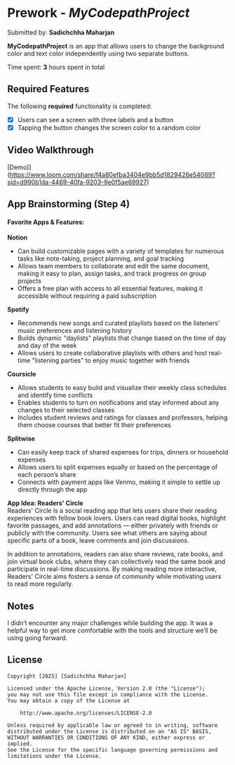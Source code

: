 # Prework - *MyCodepathProject*

Submitted by: **Sadichchha Maharjan**

**MyCodepathProject** is an app that allows users to change the background color and text color independently using two separate buttons.

Time spent: **3** hours spent in total

## Required Features

The following **required** functionality is completed:

- [x] Users can see a screen with three labels and a button
- [x] Tapping the button changes the screen color to a random color
 
## Video Walkthrough

[Demo]](https://www.loom.com/share/f4a80efba3404e9bb5d1829426e54089?sid=d990b1da-4469-40fa-9203-9e0f5ae69927)

## App Brainstorming (Step 4)
#### Favorite Apps & Features:
**Notion**
- Can build customizable pages with a variety of templates for numerous tasks like note-taking, project planning, and goal tracking
- Allows team members to collaborate and edit the same document, making it easy to plan, assign tasks, and track progress on group projects
- Offers a free plan with access to all essential features, making it accessible without requiring a paid subscription

**Spotify**
- Recommends new songs and curated playlists based on the listeners' music preferences and listening history
- Builds dynamic "daylists" playlists that change based on the time of day and day of the week
- Allows users to create collaborative playlists with others and host real-time "listening parties" to enjoy music together with friends

**Coursicle**
- Allows students to easy build and visualize their weekly class schedules and identify time conflicts
- Enables students to turn on notifications and stay informed about any changes to their selected classes
- Includes student reviews and ratings for classes and professors, helping them choose courses that better fit their preferences

**Splitwise**
- Can easily keep track of shared expenses for trips, dinners or household expenses
- Allows users to split expenses equally or based on the percentage of each person’s share
- Connects with payment apps like Venmo, making it simple to settle up directly through the app

**App Idea: Readers' Circle**\
Readers' Circle is a social reading app that lets users share their reading experiences with fellow book lovers. Users can read digital books, highlight favorite passages, and add annotations — either privately with friends or publicly with the community. Users see what others are saying about specific parts of a book, leave comments and join discussions.

In addition to annotations, readers can also share reviews, rate books, and join virtual book clubs, where they can collectively read the same book and participate in real-time discussions. By making reading more interactive, Readers' Circle aims fosters a sense of community while motivating users to read more regularly.

## Notes
I didn’t encounter any major challenges while building the app. It was a helpful way to get more comfortable with the tools and structure we’ll be using going forward.

## License

    Copyright [2025] [Sadichchha Maharjan]

    Licensed under the Apache License, Version 2.0 (the "License");
    you may not use this file except in compliance with the License.
    You may obtain a copy of the License at

        http://www.apache.org/licenses/LICENSE-2.0

    Unless required by applicable law or agreed to in writing, software
    distributed under the License is distributed on an "AS IS" BASIS,
    WITHOUT WARRANTIES OR CONDITIONS OF ANY KIND, either express or implied.
    See the License for the specific language governing permissions and
    limitations under the License.
